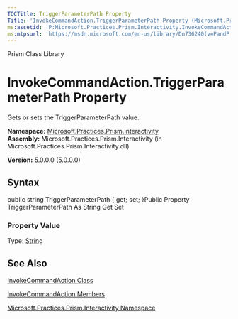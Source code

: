 ```yaml
---
TOCTitle: TriggerParameterPath Property
Title: 'InvokeCommandAction.TriggerParameterPath Property (Microsoft.Practices.Prism.Interactivity)'
ms:assetid: 'P:Microsoft.Practices.Prism.Interactivity.InvokeCommandAction.TriggerParameterPath'
ms:mtpsurl: 'https://msdn.microsoft.com/en-us/library/Dn736240(v=PandP.50)'
---
```


Prism Class Library

InvokeCommandAction.TriggerParameterPath Property
=====================================================

Gets or sets the TriggerParameterPath value.

**Namespace:** [Microsoft.Practices.Prism.Interactivity](https://msdn.microsoft.com/n:microsoft.practices.prism.interactivity)
**Assembly:** Microsoft.Practices.Prism.Interactivity (in Microsoft.Practices.Prism.Interactivity.dll)

**Version:** 5.0.0.0 (5.0.0.0)

## Syntax


public string TriggerParameterPath { get; set; }Public Property TriggerParameterPath As String Get Set
### Property Value

Type: [String](http://msdn.microsoft.com/en-us/library/s1wwdcbf)

See Also
--------


[InvokeCommandAction Class](https://msdn.microsoft.com/t:microsoft.practices.prism.interactivity.invokecommandaction)

[InvokeCommandAction Members](https://msdn.microsoft.com/allmembers.t:microsoft.practices.prism.interactivity.invokecommandaction)

[Microsoft.Practices.Prism.Interactivity Namespace](https://msdn.microsoft.com/n:microsoft.practices.prism.interactivity)
